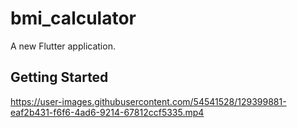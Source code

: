 # bmi_calculator

A new Flutter application.

## Getting Started



https://user-images.githubusercontent.com/54541528/129399881-eaf2b431-f6f6-4ad6-9214-67812ccf5335.mp4

